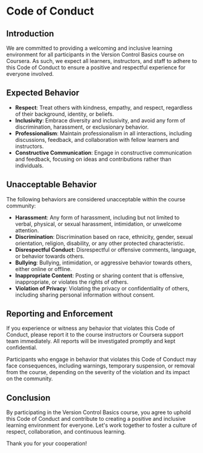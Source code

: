 # Code of Conduct

## Introduction
We are committed to providing a welcoming and inclusive learning environment for all participants in the Version Control Basics course on Coursera. As such, we expect all learners, instructors, and staff to adhere to this Code of Conduct to ensure a positive and respectful experience for everyone involved.

## Expected Behavior
- **Respect**: Treat others with kindness, empathy, and respect, regardless of their background, identity, or beliefs.
- **Inclusivity**: Embrace diversity and inclusivity, and avoid any form of discrimination, harassment, or exclusionary behavior.
- **Professionalism**: Maintain professionalism in all interactions, including discussions, feedback, and collaboration with fellow learners and instructors.
- **Constructive Communication**: Engage in constructive communication and feedback, focusing on ideas and contributions rather than individuals.

## Unacceptable Behavior
The following behaviors are considered unacceptable within the course community:
- **Harassment**: Any form of harassment, including but not limited to verbal, physical, or sexual harassment, intimidation, or unwelcome attention.
- **Discrimination**: Discrimination based on race, ethnicity, gender, sexual orientation, religion, disability, or any other protected characteristic.
- **Disrespectful Conduct**: Disrespectful or offensive comments, language, or behavior towards others.
- **Bullying**: Bullying, intimidation, or aggressive behavior towards others, either online or offline.
- **Inappropriate Content**: Posting or sharing content that is offensive, inappropriate, or violates the rights of others.
- **Violation of Privacy**: Violating the privacy or confidentiality of others, including sharing personal information without consent.

## Reporting and Enforcement
If you experience or witness any behavior that violates this Code of Conduct, please report it to the course instructors or Coursera support team immediately. All reports will be investigated promptly and kept confidential.

Participants who engage in behavior that violates this Code of Conduct may face consequences, including warnings, temporary suspension, or removal from the course, depending on the severity of the violation and its impact on the community.

## Conclusion
By participating in the Version Control Basics course, you agree to uphold this Code of Conduct and contribute to creating a positive and inclusive learning environment for everyone. Let's work together to foster a culture of respect, collaboration, and continuous learning.

Thank you for your cooperation!
